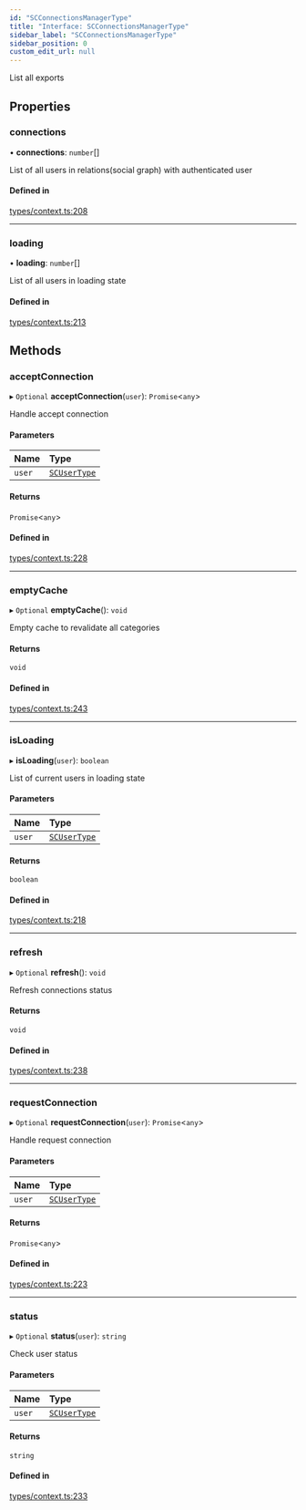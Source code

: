 ```yaml
---
id: "SCConnectionsManagerType"
title: "Interface: SCConnectionsManagerType"
sidebar_label: "SCConnectionsManagerType"
sidebar_position: 0
custom_edit_url: null
---
```


List all exports

## Properties

### connections

• **connections**: `number`[]

List of all users in relations(social graph) with authenticated user

#### Defined in

[types/context.ts:208](https://github.com/selfcommunity/community-ui/blob/8bbb33c/packages/sc-core/src/types/context.ts#L208)

___

### loading

• **loading**: `number`[]

List of all users in loading state

#### Defined in

[types/context.ts:213](https://github.com/selfcommunity/community-ui/blob/8bbb33c/packages/sc-core/src/types/context.ts#L213)

## Methods

### acceptConnection

▸ `Optional` **acceptConnection**(`user`): `Promise`<`any`\>

Handle accept connection

#### Parameters

| Name | Type |
| :------ | :------ |
| `user` | [`SCUserType`](SCUserType) |

#### Returns

`Promise`<`any`\>

#### Defined in

[types/context.ts:228](https://github.com/selfcommunity/community-ui/blob/8bbb33c/packages/sc-core/src/types/context.ts#L228)

___

### emptyCache

▸ `Optional` **emptyCache**(): `void`

Empty cache to revalidate all categories

#### Returns

`void`

#### Defined in

[types/context.ts:243](https://github.com/selfcommunity/community-ui/blob/8bbb33c/packages/sc-core/src/types/context.ts#L243)

___

### isLoading

▸ **isLoading**(`user`): `boolean`

List of current users in loading state

#### Parameters

| Name | Type |
| :------ | :------ |
| `user` | [`SCUserType`](SCUserType) |

#### Returns

`boolean`

#### Defined in

[types/context.ts:218](https://github.com/selfcommunity/community-ui/blob/8bbb33c/packages/sc-core/src/types/context.ts#L218)

___

### refresh

▸ `Optional` **refresh**(): `void`

Refresh connections status

#### Returns

`void`

#### Defined in

[types/context.ts:238](https://github.com/selfcommunity/community-ui/blob/8bbb33c/packages/sc-core/src/types/context.ts#L238)

___

### requestConnection

▸ `Optional` **requestConnection**(`user`): `Promise`<`any`\>

Handle request connection

#### Parameters

| Name | Type |
| :------ | :------ |
| `user` | [`SCUserType`](SCUserType) |

#### Returns

`Promise`<`any`\>

#### Defined in

[types/context.ts:223](https://github.com/selfcommunity/community-ui/blob/8bbb33c/packages/sc-core/src/types/context.ts#L223)

___

### status

▸ `Optional` **status**(`user`): `string`

Check user status

#### Parameters

| Name | Type |
| :------ | :------ |
| `user` | [`SCUserType`](SCUserType) |

#### Returns

`string`

#### Defined in

[types/context.ts:233](https://github.com/selfcommunity/community-ui/blob/8bbb33c/packages/sc-core/src/types/context.ts#L233)

